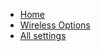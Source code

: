 <!-- docs/_sidebar.md -->

* [Home](/README.md)
* [Wireless Options](../ble/README.md)
* [All settings](../std/README.md)